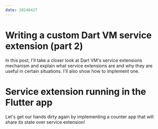 ```yaml
---
date: 20240427
---
```


# Writing a custom Dart VM service extension (part 2)

In this post, I'll take a closer look at Dart VM's service extensions mechanism
and explain what service extensions are and why they are useful in certain
situations. I'll also show how to implement one.

# Service extension running in the Flutter app

Let's get our hands dirty again by implementing a counter app that will share
its state over service extension!
